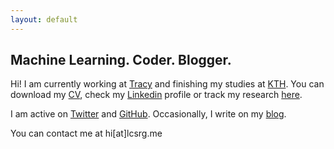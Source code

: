 ```yaml
---
layout: default
---
```


## Machine Learning. Coder. Blogger.

Hi! I am currently working at [Tracy](https://www.linkedin.com/company/tracy) and finishing my studies at [KTH](https://www.kth.se/profile/lucasrg/). You can download my [CV](files/CV.pdf), check my [Linkedin](http://linkedin.com/in/lucasrodes) profile or track my research [here](https://www.researchgate.net/profile/Lucas_Rodes).


I am active on [Twitter](http://twitter.com/lucasrodesg) and [GitHub](http://github.com/lucasrodes). Occasionally, I write on my [blog](https://medium.com/@lucasrg). 

You can contact me at hi[at]lcsrg.me <i class="fa fa-paper-plane">
